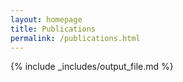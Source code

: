 ```yaml
---
layout: homepage
title: Publications
permalink: /publications.html
---
```


{% include _includes/output_file.md %}
